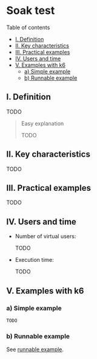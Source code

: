 # Soak test

Table of contents

- [I. Definition](#i-definition)
- [II. Key characteristics](#ii-key-characteristics)
- [III. Practical examples](#iii-practical-examples)
- [IV. Users and time](#iv-users-and-time)
- [V. Examples with k6](#v-examples-with-k6)
  - [a) Simple example](#a-simple-example)
  - [b) Runnable example](#b-runnable-example)

## I. Definition

TODO

> Easy explanation 
>
> TODO

## II. Key characteristics

TODO

## III. Practical examples

TODO

## IV. Users and time

- Number of virtual users:
  
  TODO

- Execution time:

  TODO

## V. Examples with k6

### a) Simple example

```js
TODO
```

### b) Runnable example

See [runnable example](runnable-example.md).
